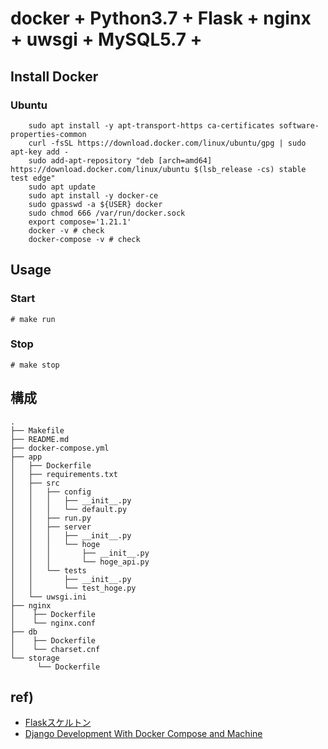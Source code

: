 # docker + Python3.7 + Flask + nginx + uwsgi + MySQL5.7 + 

## Install Docker
### Ubuntu
```
    sudo apt install -y apt-transport-https ca-certificates software-properties-common
    curl -fsSL https://download.docker.com/linux/ubuntu/gpg | sudo apt-key add -
    sudo add-apt-repository "deb [arch=amd64] https://download.docker.com/linux/ubuntu $(lsb_release -cs) stable test edge"
    sudo apt update
    sudo apt install -y docker-ce
    sudo gpasswd -a ${USER} docker
    sudo chmod 666 /var/run/docker.sock
    export compose='1.21.1'
    docker -v # check
    docker-compose -v # check
```

## Usage
### Start
```
# make run
```

### Stop
```
# make stop
```


## 構成
```
.
├── Makefile
├── README.md
├── docker-compose.yml
├── app
│   ├── Dockerfile
│   ├── requirements.txt
│   ├── src
│   │   ├── config
│   │   │   ├── __init__.py
│   │   │   └── default.py
│   │   ├── run.py
│   │   ├── server
│   │   │   ├── __init__.py
│   │   │   └── hoge
│   │   │       ├── __init__.py
│   │   │       └── hoge_api.py
│   │   └── tests
│   │       ├── __init__.py
│   │       └── test_hoge.py
│   └── uwsgi.ini
├── nginx
│    ├── Dockerfile
│    └── nginx.conf
├── db
│    ├── Dockerfile
│    └── charset.cnf
└── storage
      └── Dockerfile
```

## ref)

 - [Flaskスケルトン](https://github.com/lboavde1121/flaskapp)
 - [Django Development With Docker Compose and Machine](https://github.com/fujimisakari/django-docker)

